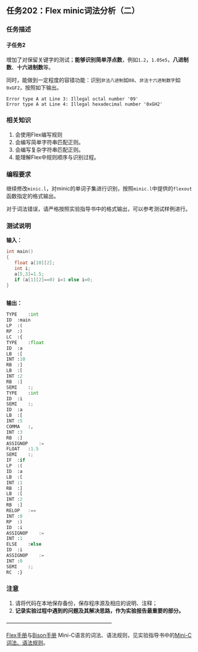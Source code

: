 ## 任务202：Flex minic词法分析（二）

### 任务描述

#### 子任务2

增加了对保留关键字的测试；**能够识别简单浮点数**，例如`1.2`，`1.05e5`，**八进制数**、**十六进制数**等。

同时，能做到一定程度的容错功能：识别`非法八进制`如`08`、`非法十六进制数字`如`0xGF2`，按照如下输出。

```
Error type A at Line 3: Illegal octal number '09'
Error type A at Line 4: Illegal hexadecimal number '0xGH2'
```

### 相关知识

1. 会使用Flex编写规则
2. 会编写简单字符串匹配正则。
3. 会编写复杂字符串匹配正则。
4. 能理解Flex中规则顺序与识别过程。

### 编程要求

继续修改`minic.l`，对minic的单词子集进行识别，按照`minic.l`中提供的`flexout`函数指定的格式输出。

对于词法错误，请严格按照实验指导书中的格式输出，可以参考测试样例进行。

### 测试说明

**输入：**

```c
int main()
{
   float a[10][2];
   int i;
   a[5,3]=1.5;
   if (a[1][2]==0) i=1 else i=0;
}
 
```

**输出：**

```python
TYPE	:int
ID	:main
LP	:(
RP	:)
LC	:{
TYPE	:float
ID	:a
LB	:[
INT	:10
RB	:]
LB	:[
INT	:2
RB	:]
SEMI	:;
TYPE	:int
ID	:i
SEMI	:;
ID	:a
LB	:[
INT	:5
COMMA	:,
INT	:3
RB	:]
ASSIGNOP	:=
FLOAT	:1.5
SEMI	:;
IF	:if
LP	:(
ID	:a
LB	:[
INT	:1
RB	:]
LB	:[
INT	:2
RB	:]
RELOP	:==
INT	:0
RP	:)
ID	:i
ASSIGNOP	:=
INT	:1
ELSE	:else
ID	:i
ASSIGNOP	:=
INT	:0
SEMI	:;
RC	:} 
```

### 注意
1. 请将代码在本地保存备份，保存程序源及相应的说明、注释；
2. **记录实验过程中遇到的问题及其解决思路，作为实验报告最重要的部分。**

————————————————————

[Flex手册](../resource/flex%202.5.pdf)与[Bison手册](../resource/Bison%203.7.6.pdf)
Mini-C语言的词法、语法规则，见实验指导书中的[Mini-C词法、语法规则](../resource/%E9%99%84%E5%BD%95A-C.pdf)。
